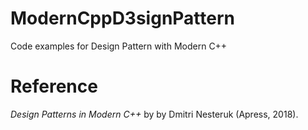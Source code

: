 # ModernCppD3signPattern
Code examples for Design Pattern with Modern C++

# Reference
<em>Design Patterns in Modern C++</em> by by Dmitri Nesteruk (Apress, 2018).

